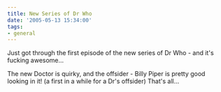 ```yaml
---
title: New Series of Dr Who
date: '2005-05-13 15:34:00'
tags:
- general
---
```


Just got through the first episode of the new series of Dr Who - and it's fucking awesome...

The new Doctor is quirky, and the offsider - Billy Piper is pretty good looking in it! (a first in a while for a Dr's offsider)
That's all...
